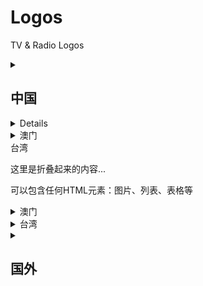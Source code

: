 # Logos
TV &amp; Radio Logos

<details>
<summary><h2>中国</h2></summary>

这里是折叠起来的内容...

可以包含任何HTML元素：图片、列表、表格等

<details>
<summary><h3>大陆</h3></summary>

这里是折叠起来的内容...

可以包含任何HTML元素：图片、列表、表格等

</details>

<details>
<summary>    香港</summary>

这里是折叠起来的内容...

可以包含任何HTML元素：图片、列表、表格等

</details>
</details>

<details>
</details>

<details>
<summary>    澳门</summary>

这里是折叠起来的内容...

可以包含任何HTML元素：图片、列表、表格等

</details>
<summary>    台湾</summary>

这里是折叠起来的内容...

可以包含任何HTML元素：图片、列表、表格等

</details>
</details>





<details>
<summary>澳门</summary>

这里是折叠起来的内容...

可以包含任何HTML元素：图片、列表、表格等

</details>

<details>
<summary>台湾</summary>

这里是折叠起来的内容...

可以包含任何HTML元素：图片、列表、表格等

</details>

<details>
<summary><h2>国外</h2></summary>

这里是折叠起来的内容...

可以包含任何HTML元素：图片、列表、表格等

</details>
